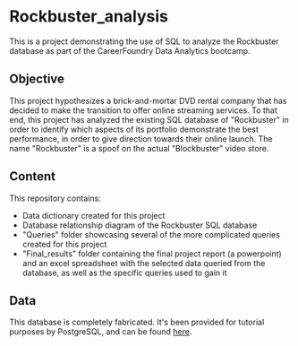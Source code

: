 # Rockbuster_analysis
This is a project demonstrating the use of SQL to analyze the Rockbuster database as part of the CareerFoundry Data Analytics bootcamp.

## Objective

This project hypothesizes a brick-and-mortar DVD rental company that has decided to make the transition to offer online streaming services. To that end, this project has analyzed the existing SQL database of "Rockbuster" in order to identify which aspects of its portfolio demonstrate the best performance, in order to give direction towards their online launch.  The name "Rockbuster" is a spoof on the actual "Blockbuster" video store.

## Content

This repository contains:

* Data dictionary created for this project
* Database relationship diagram of the Rockbuster SQL database
* "Queries" folder showcasing several of the more complicated queries created for this project
* "Final_results" folder containing the final project report (a powerpoint) and an excel spreadsheet with the selected data queried from the database, as well as the specific queries used to gain it

## Data

This database is completely fabricated.  It's been provided for tutorial purposes by PostgreSQL, and can be found [here](https://www.postgresqltutorial.com/wp-content/uploads/2019/05/dvdrental.zip).



